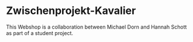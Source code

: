 # Zwischenprojekt-Kavalier

This Webshop is a collaboration between Michael Dorn and Hannah Schott as part of a student project.
